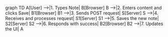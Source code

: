 graph TD
  A[User] -->|1. Types Note| B[Browser]
  B -->|2. Enters content and clicks Save| B1[Browser]
  B1 -->|3. Sends POST request| S[Server]
  S -->|4. Receives and processes request| S1[Server]
  S1 -->|5. Saves the new note| S2[Server]
  S2 -->|6. Responds with success| B2[Browser]
  B2 -->|7. Updates the UI| A
